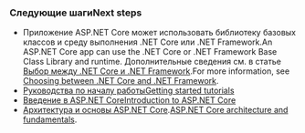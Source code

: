 ### <a name="next-steps"></a><span data-ttu-id="57ad7-101">Следующие шаги</span><span class="sxs-lookup"><span data-stu-id="57ad7-101">Next steps</span></span>

* <span data-ttu-id="57ad7-102">Приложение ASP.NET Core может использовать библиотеку базовых классов и среду выполнения .NET Core или .NET Framework.</span><span class="sxs-lookup"><span data-stu-id="57ad7-102">An ASP.NET Core app can use the .NET Core or .NET Framework Base Class Library and runtime.</span></span> <span data-ttu-id="57ad7-103">Дополнительные сведения см. в статье [Выбор между .NET Core и .NET Framework](/dotnet/articles/standard/choosing-core-framework-server).</span><span class="sxs-lookup"><span data-stu-id="57ad7-103">For more information, see [Choosing between .NET Core and .NET Framework](/dotnet/articles/standard/choosing-core-framework-server).</span></span>
* [<span data-ttu-id="57ad7-104">Руководства по началу работы</span><span class="sxs-lookup"><span data-stu-id="57ad7-104">Getting started tutorials</span></span>](xref:tutorials/index)
* [<span data-ttu-id="57ad7-105">Введение в ASP.NET Core</span><span class="sxs-lookup"><span data-stu-id="57ad7-105">Introduction to ASP.NET Core</span></span>](xref:index) 
* <span data-ttu-id="57ad7-106">[Архитектура и основы ASP.NET Core](xref:fundamentals/index).</span><span class="sxs-lookup"><span data-stu-id="57ad7-106">[ASP.NET Core architecture and fundamentals](xref:fundamentals/index).</span></span>